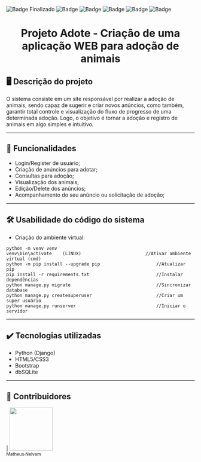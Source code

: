 ![Badge Finalizado](http://img.shields.io/static/v1?label=STATUS&message=EM%20DESENVOLVIMENTO&color=GREEN&style=for-the-badge)
![Badge     ](https://img.shields.io/badge/Python-3776AB?style=for-the-badge&logo=python&logoColor=white)
![Badge     ](https://img.shields.io/badge/HTML-239120?style=for-the-badge&logo=html5&logoColor=white)
![Badge     ](https://img.shields.io/badge/CSS-239120?&style=for-the-badge&logo=css3&logoColor=white)
![Badge     ](https://img.shields.io/badge/JavaScript-F7DF1E?style=for-the-badge&logo=javascript&logoColor=black)
![Badge     ](https://img.shields.io/badge/Django-092E20?style=for-the-badge&logo=django&logoColor=white)
<h1 align="center">Projeto Adote - Criação de uma aplicação WEB para adoção de animais </h1>

## 🖥️ Descrição do projeto

O sistema consiste em um site responsável por realizar a adoção de animais, sendo capaz de sugerir e criar novos anúncios, como também, garantir total controle e visualização do fluxo de progresso de uma determinada adoção. Logo, o objetivo é tornar a adoção e registro de animais em algo simples e intuitivo.

---

## 📌 Funcionalidades

- Login/Register de usuário;
- Criação de anúncios para adotar;
- Consultas para adoção;
- Visualização dos animais;
- Edição/Delete dos anúncios;
- Acompanhamento do seu anúncio ou solicitação de adoção;

---

## 🛠️ Usabilidade do código do sistema

- Criação do ambiente virtual:
```
python -m venv venv
venv\bin\activate    (LINUX)                        //Ativar ambiente virtual (cmd)
python -m pip install --upgrade pip                     //Atualizar pip
pip install -r requirements.txt                         //Instalar dependências
python manage.py migrate                                //Sincronizar database
python manage.py createsuperuser                        //Criar um super usuário
python manage.py runserver                              //Iniciar o servidor

```
---

## ✔️ Tecnologias utilizadas

- Python (Django)
- HTML5/CSS3
- Bootstrap
- dbSQLite

---

## 🚩 Contribuidores

| [<img src="https://avatars.githubusercontent.com/u/106180092?v=4" width=115><br><sub>Matheus Nelvam</sub>](https://github.com/MatheusNelvam)
